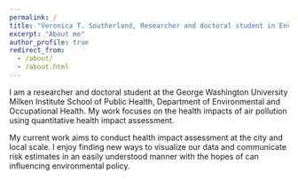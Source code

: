 ```yaml
---
permalink: /
title: "Veronica T. Southerland, Researcher and doctoral student in Environmental Health"
excerpt: "About me"
author_profile: true
redirect_from: 
  - /about/
  - /about.html
---
```


I am a researcher and doctoral student at the George Washington University Milken Institute School of Public Health, Department of Environmental and Occupational Health. My work focuses on the health impacts of air pollution using quantitative health impact assessment. 

My current work aims to conduct health impact assessment at the city and local scale. I enjoy finding new ways to visualize our data and communicate risk estimates in an easily understood manner with the hopes of can influencing environmental policy.


